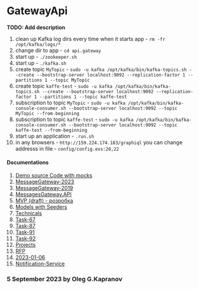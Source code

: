 # GatewayApi

**TODO: Add description**

 1. clean up Kafka log dirs every time when it starts app - `rm -fr /opt/kafka/logs/*`
 2. change dir to app - `cd api.gateway`
 3. start up - `./zookeeper.sh`
 4. start up - `./kafka.sh`
 5. create topic `MyTopic` - `sudo -u kafka /opt/kafka/bin/kafka-topics.sh --create --bootstrap-server localhost:9092 --replication-factor 1 --partitions 1 --topic MyTopic`
 6. create topic `kaffe-test` - `sudo -u kafka /opt/kafka/bin/kafka-topics.sh --create --bootstrap-server localhost:9092 --replication-factor 1 --partitions 1 --topic kaffe-test`
 7. subscription to topic `MyTopic` - `sudo -u kafka /opt/kafka/bin/kafka-console-consumer.sh --bootstrap-server localhost:9092 --topic MyTopic --from-beginning`
 8. subscription to topic `kaffe-test` - `sudo -u kafka /opt/kafka/bin/kafka-console-consumer.sh --bootstrap-server localhost:9092 --topic kaffe-test --from-beginning`
 9. start up an application - `.run.sh`
10. in any browsers - `http://159.224.174.183/graphiql`
    you can change addresss in file - `config/config.exs:20,22`

#### Documentations

1. [Demo source Code with mocks](https://github.com/Kapranov/api.gateway)
2. [MessageGateway-2023](https://docs.google.com/document/d/12V9lx624V2ceomt-D2tZep-rn364SQDR)
3. [MessageGateway-2019](https://e-health-ua.atlassian.net/wiki/spaces/smsEH/pages/17311662534/2019.+MessageGateway)
4. [MessagesGateway.API](https://bitbucket.org/ehealth_gov_ua/messagesgateway.api/src/staging/)
5. [MVP (draft) - розробка](https://e-health-ua.atlassian.net/wiki/spaces/smsEH/pages/17537695885/MVP+draft+-)
6. [Models with Seeders](https://docs.google.com/spreadsheets/d/10Nk1V1sC78qdyJH5ran2lNFoy8aoq0BGel_HCQSlWaQ/edit?pli=1&gid=1216018441#gid=1216018441)
7. [Technicals](https://docs.google.com/document/d/1Z3dj86m0NLJhF5V5NGideV5v_QPwmyT6/edit)
8. [Task-67](https://e-health-ua.atlassian.net/browse/SMSEH-67)
9. [Task-87](https://e-health-ua.atlassian.net/browse/SMSEH-87)
10. [Task-91](https://e-health-ua.atlassian.net/browse/SMSEH-91)
11. [Task-92](https://e-health-ua.atlassian.net/browse/SMSEH-92)
12. [Projects](https://bitbucket.org/ehealth_gov_ua/workspace/projects/EP)
13. [RFP](https://drive.google.com/drive/folders/1h1yQ8jd8wwpkkAVsHLLv5KFu-etjrdoo)
14. [2023-01-06](https://e-health-ua.atlassian.net/wiki/spaces/smsEH/pages/17311891457/2023+01+26+eHealth)
15. [Notification-Service](https://docs.google.com/document/d/1XvcrLli9VLtYWS5G-Dnu4j2Ul72bP9cd/edit)

### 5 September 2023 by Oleg G.Kapranov

